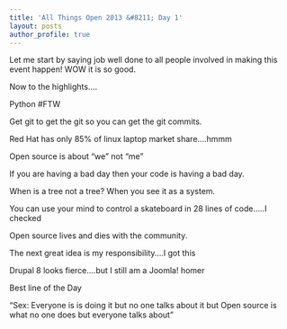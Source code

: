 ```yaml
---
title: 'All Things Open 2013 &#8211; Day 1'
layout: posts
author_profile: true  
---
```

Let me start by saying job well done to all people involved in making this event happen! WOW it is so good.

Now to the highlights&#8230;.

Python #FTW

Get git to get the git so you can get the git commits.

Red Hat has only 85% of linux laptop market share&#8230;.hmmm

Open source is about &#8220;we&#8221; not &#8220;me&#8221;

If you are having a bad day then your code is having a bad day.

When is a tree not a tree? When you see it as a system.

You can use your mind to control a skateboard in 28 lines of code&#8230;..I checked

Open source lives and dies with the community.

The next great idea is my responsibility&#8230;.I got this

Drupal 8 looks fierce&#8230;.but I still am a Joomla! homer

Best line of the Day

&#8220;Sex: Everyone is is doing it but no one talks about it but Open source is what no one does but everyone talks about&#8221;

&nbsp;

&nbsp;

&nbsp;
